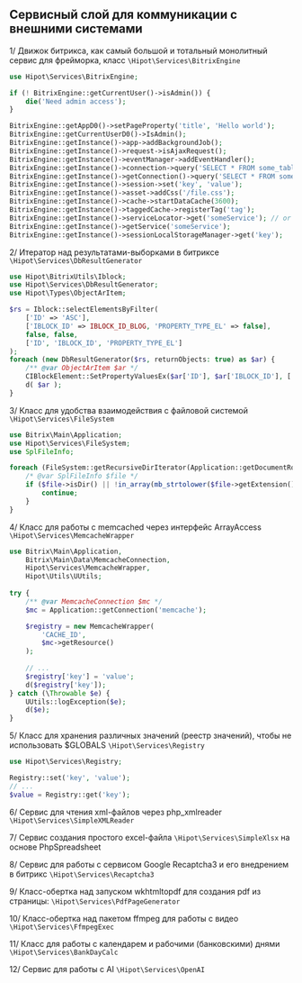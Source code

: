 ## Сервисный слой для коммуникации с внешними системами

1/ Движок битрикса, как самый большой и тотальный монолитный сервис для фрейморка, класс 
<code>\Hipot\Services\BitrixEngine</code>

```php
use Hipot\Services\BitrixEngine;

if (! BitrixEngine::getCurrentUser()->isAdmin()) {
    die('Need admin access');
}

BitrixEngine::getAppD0()->setPageProperty('title', 'Hello world');
BitrixEngine::getCurrentUserD0()->IsAdmin();
BitrixEngine::getInstance()->app->addBackgroundJob();
BitrixEngine::getInstance()->request->isAjaxRequest();
BitrixEngine::getInstance()->eventManager->addEventHandler();
BitrixEngine::getInstance()->connection->query('SELECT * FROM some_table'); // or
BitrixEngine::getInstance()->getConnection()->query('SELECT * FROM some_table');
BitrixEngine::getInstance()->session->set('key', 'value');
BitrixEngine::getInstance()->asset->addCss('/file.css');
BitrixEngine::getInstance()->cache->startDataCache(3600);
BitrixEngine::getInstance()->taggedCache->registerTag('tag');
BitrixEngine::getInstance()->serviceLocator->get('someService'); // or
BitrixEngine::getInstance()->getService('someService');
BitrixEngine::getInstance()->sessionLocalStorageManager->get('key');
```

2/ Итератор над результатами-выборками в битриксе
<code>\Hipot\Services\DbResultGenerator</code>

```php
use Hipot\BitrixUtils\Iblock;
use Hipot\Services\DbResultGenerator;
use Hipot\Types\ObjectArItem;

$rs = Iblock::selectElementsByFilter(
    ['ID' => 'ASC'], 
    ['IBLOCK_ID' => IBLOCK_ID_BLOG, 'PROPERTY_TYPE_EL' => false], 
    false, false,
    ['ID', 'IBLOCK_ID', 'PROPERTY_TYPE_EL']
);
foreach (new DbResultGenerator($rs, returnObjects: true) as $ar) {
    /** @var ObjectArItem $ar */
    CIBlockElement::SetPropertyValuesEx($ar['ID'], $ar['IBLOCK_ID'], ['TYPE_EL' => 209887]); // Articles
    d( $ar );
}
```

3/ Класс для удобства взаимодействия с файловой системой 
<code>\Hipot\Services\FileSystem</code>

```php
use Bitrix\Main\Application;
use Hipot\Services\FileSystem;
use SplFileInfo;

foreach (FileSystem::getRecursiveDirIterator(Application::getDocumentRoot() . $dirToCheck) as $file) {
    /* @var SplFileInfo $file */
    if ($file->isDir() || !in_array(mb_strtolower($file->getExtension()), ['jpg', 'jpeg', 'png', 'pdf', 'docx', 'pptx'])) {
        continue;
    }
}
```

4/ Класс для работы с memcached через интерфейс ArrayAccess
<code>\Hipot\Services\MemcacheWrapper</code>

```php
use Bitrix\Main\Application,
    Bitrix\Main\Data\MemcacheConnection,
    Hipot\Services\MemcacheWrapper,
    Hipot\Utils\UUtils;	
	
try {
    /** @var MemcacheConnection $mc */
    $mc = Application::getConnection('memcache');

    $registry = new MemcacheWrapper(
        'CACHE_ID',
        $mc->getResource()
    );
    
    // ...    
    $registry['key'] = 'value';
    d($registry['key']);
} catch (\Throwable $e) {
    UUtils::logException($e);
    d($e);
}
```

5/ Класс для хранения различных значений (реестр значений), чтобы не использовать $GLOBALS 
<code>\Hipot\Services\Registry</code>

```php
use Hipot\Services\Registry;

Registry::set('key', 'value');
// ...
$value = Registry::get('key');
```

6/ Сервис для чтения xml-файлов через php_xmlreader
<code>\Hipot\Services\SimpleXMLReader</code>

7/ Сервис создания простого excel-файла <code>\Hipot\Services\SimpleXlsx</code> на основе PhpSpreadsheet

8/ Сервис для работы с сервисом Google Recaptcha3 и его внедрением в битрикс
<code>\Hipot\Services\Recaptcha3</code>

9/ Класс-обертка над запуском wkhtmltopdf для создания pdf из страницы:
<code>\Hipot\Services\PdfPageGenerator</code>

10/ Класс-обертка над пакетом ffmpeg для работы с видео
<code>\Hipot\Services\FfmpegExec</code>

11/ Класс для работы с календарем и рабочими (банковскими) днями
<code>\Hipot\Services\BankDayCalc</code>

12/ Сервис для работы с AI <code>\Hipot\Services\OpenAI</code>